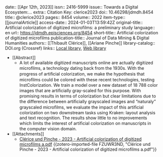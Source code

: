 date:: [[Apr 12th, 2023]]
issn:: 2416-5999
issue:: Towards a Digital Ecosystem:...
extra:: Citation Key: clerice2023
doi:: 10.46298/jdmdh.8454
title:: @clerice2023
pages:: 8454
volume:: 2022
item-type:: [[journalArticle]]
access-date:: 2024-01-03T13:59:42Z
original-title:: Artificial colorization of digitized microfilms: a preliminary study
language:: en
url:: https://jdmdh.episciences.org/8454
short-title:: Artificial colorization of digitized microfilms
publication-title:: Journal of Data Mining & Digital Humanities
authors:: [[Thibault Clérice]], [[Ariane Pinche]]
library-catalog:: DOI.org (Crossref)
links:: [Local library](zotero://select/groups/2386895/items/5SK6N8UQ), [Web library](https://www.zotero.org/groups/2386895/items/5SK6N8UQ)

- [[Abstract]]
	- A lot of available digitized manuscripts online are actually digitized microﬁlms, a technology dating back from the 1930s. With the progress of artiﬁcial colorization, we make the hypothesis that microﬁlms could be colored with these recent technologies, testing InstColorization. We train a model over a new dataset of 18 788 color images that are artiﬁcially gray-scaled for this purpose. With promising results in terms of colorization but clear limitations due to the difference between artiﬁcially grayscaled images and “naturaly” grayscaled microﬁlms, we evaluate the impact of this artiﬁcial colorization on two downstream tasks using Kraken: layout analysis and text recognition. The results show little to no improvements which limits the interest of artiﬁcial colorization on manuscripts in the computer vision domain.
- [[Attachments]]
	- [Clérice und Pinche - 2023 - Artificial colorization of digitized microfilms a.pdf](https://hal.science/hal-03335326v3/preview/GANuscript.pdf#page=2) {{zotero-imported-file FZUWR3ND, "Clérice und Pinche - 2023 - Artificial colorization of digitized microfilms a.pdf"}}